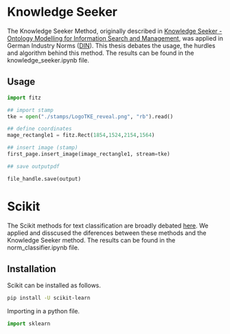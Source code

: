 # Knowledge Seeker

The Knowledge Seeker Method, originally described in [Knowledge Seeker - Ontology Modelling for Information Search and Management](https://link.springer.com/book/10.1007/978-3-642-17916-7), was applied in German Industry Norms ([DIN](https://en.wikipedia.org/wiki/Deutsches_Institut_f%C3%BCr_Normung)). This thesis debates the usage, the hurdles and algorithm behind this method. The results can be found in the knowledge_seeker.ipynb file.


## Usage

```python
import fitz

## import stamp 
tke = open("./stamps/LogoTKE_reveal.png", "rb").read()

## define coordinates
mage_rectangle1 = fitz.Rect(1854,1524,2154,1564)

## insert image (stamp)
first_page.insert_image(image_rectangle1, stream=tke)

## save outputpdf

file_handle.save(output)

```

# Scikit

The Scikit methods for text classification are broadly debated [here](https://scikit-learn.org/stable/tutorial/text_analytics/working_with_text_data.html). We applied and disscused the diferences between these methods and the Knowledge Seeker method. The results can be found in the norm_classifier.ipynb file.

## Installation

Scikit can be installed as follows.

```bash
pip install -U scikit-learn
```

Importing in a python file.

```python
import sklearn
```


